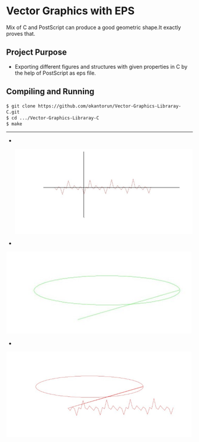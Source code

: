 # Vector Graphics with EPS
Mix of C and PostScript can produce a good geometric shape.It exactly proves that.

## Project Purpose
- Exporting different figures and structures with given properties in C by the help of PostScript as eps file.

## Compiling and Running
```
$ git clone https://github.com/okantorun/Vector-Graphics-Libraray-C.git
$ cd .../Vector-Graphics-Libraray-C
$ make
```
---

- <br /><p align="left">
  <img src="https://github.com/okantorun/Vector-Graphics-Libraray-C/blob/main/JPGs/draw_f(x).jpg" width="500px">
  </p>
  
 - <p align="left">
  <img src="https://github.com/okantorun/Vector-Graphics-Libraray-C/blob/main/JPGs/draw_ellipse.jpg" width="500px">
  </p>
  
  - <p align="left">
  <img src="https://github.com/okantorun/Vector-Graphics-Libraray-C/blob/main/JPGs/append%20.jpg" width="500px">
  </p>
